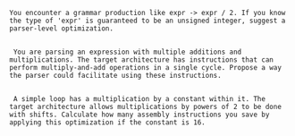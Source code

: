     You encounter a grammar production like expr -> expr / 2. If you know the type of 'expr' is guaranteed to be an unsigned integer, suggest a parser-level optimization. 


     You are parsing an expression with multiple additions and multiplications. The target architecture has instructions that can perform multiply-and-add operations in a single cycle. Propose a way the parser could facilitate using these instructions.


     A simple loop has a multiplication by a constant within it. The target architecture allows multiplications by powers of 2 to be done with shifts. Calculate how many assembly instructions you save by applying this optimization if the constant is 16.

    
